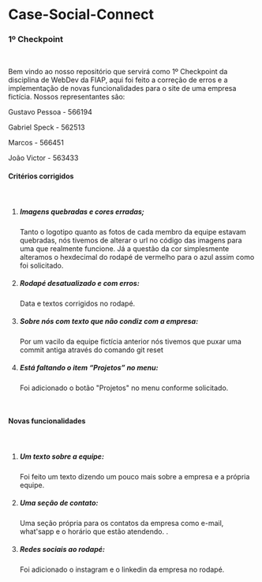 # Case-Social-Connect
<body>
    <h3>1º Checkpoint</h3>
    <br>
    <p>Bem vindo ao nosso repositório que servirá como 1º Checkpoint da disciplina de WebDev da FIAP, aqui foi feito a correção de erros e a implementação de novas funcionalidades para o site de uma empresa fictícia. Nossos representantes são:</p>
    <p>Gustavo Pessoa - 566194</p>
    <p>Gabriel Speck - 562513</p>
    <p>Marcos - 566451</p>
    <p>João Victor - 563433</p>
    <h4>Critérios corrigidos</h4>
    <br>
    <ol>
        <li>
        <h5>Imagens quebradas e cores erradas;</h5>
        <p> Tanto o logotipo quanto as fotos de cada membro da equipe estavam quebradas, nós tivemos de alterar o url no código das imagens para uma que realmente funcione. Já a questão da cor simplesmente alteramos o hexdecimal do rodapé de vermelho para o azul assim como foi solicitado.</p>
        </li>
        <li>
        <h5>Rodapé desatualizado e com erros:</h5>
        <p>Data e textos corrigidos no rodapé.</p>
        </li>
        <li>
        <h5>Sobre nós com texto que não condiz com a empresa:</h5>
        <p>Por um vacilo da equipe fictícia anterior nós tivemos que puxar uma commit antiga através do comando git reset</p>
        </li>
        <li>
        <h5>Está faltando o item “Projetos” no menu:</h5>
        <p>Foi adicionado o botão "Projetos" no menu conforme solicitado.</p>
        </li>
    </ol>
    <br>
    <h4>Novas funcionalidades</h4>
    <br>
    <ol>
        <li>
        <h5>Um texto sobre a equipe:</h5>
        <p>Foi feito um texto dizendo um pouco mais sobre a empresa e a própria equipe.</p>
        </li>
        <li>
        <h5>Uma seção de contato:</h5>
        <p>Uma seção própria para os contatos da empresa como e-mail, what'sapp e o horário que estão atendendo. .</p>
        </li>
        <li>
        <h5>Redes sociais ao rodapé:</h5>
        <p>Foi adicionado o instagram e o linkedin da empresa no rodapé.</p>
        </li>
    </ol>
</body>




